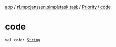 [app](../../index.md) / [nl.mpcjanssen.simpletask.task](../index.md) / [Priority](index.md) / [code](.)

# code

`val code: `[`String`](https://kotlinlang.org/api/latest/jvm/stdlib/kotlin/-string/index.html)